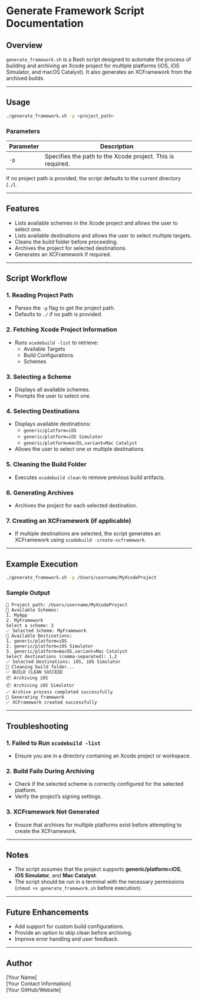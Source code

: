 # Generate Framework Script Documentation

## Overview
`generate_framework.sh` is a Bash script designed to automate the process of building and archiving an Xcode project for multiple platforms (iOS, iOS Simulator, and macOS Catalyst). It also generates an XCFramework from the archived builds.

---

## Usage
```sh
./generate_framework.sh -p <project_path>
```

### Parameters
| Parameter | Description |
|-----------|-------------|
| `-p` | Specifies the path to the Xcode project. This is required. |

If no project path is provided, the script defaults to the current directory (`./`).

---

## Features
- Lists available schemes in the Xcode project and allows the user to select one.
- Lists available destinations and allows the user to select multiple targets.
- Cleans the build folder before proceeding.
- Archives the project for selected destinations.
- Generates an XCFramework if required.

---

## Script Workflow
### 1. **Reading Project Path**
- Parses the `-p` flag to get the project path.
- Defaults to `./` if no path is provided.

### 2. **Fetching Xcode Project Information**
- Runs `xcodebuild -list` to retrieve:
  - Available Targets
  - Build Configurations
  - Schemes

### 3. **Selecting a Scheme**
- Displays all available schemes.
- Prompts the user to select one.

### 4. **Selecting Destinations**
- Displays available destinations:
  - `generic/platform=iOS`
  - `generic/platform=iOS Simulator`
  - `generic/platform=macOS,variant=Mac Catalyst`
- Allows the user to select one or multiple destinations.

### 5. **Cleaning the Build Folder**
- Executes `xcodebuild clean` to remove previous build artifacts.

### 6. **Generating Archives**
- Archives the project for each selected destination.

### 7. **Creating an XCFramework (if applicable)**
- If multiple destinations are selected, the script generates an XCFramework using `xcodebuild -create-xcframework`.

---

## Example Execution
```sh
./generate_framework.sh -p /Users/username/MyXcodeProject
```

### Sample Output
```
📂 Project path: /Users/username/MyXcodeProject
📌 Available Schemes:
1. MyApp
2. MyFramework
Select a scheme: 2
✅ Selected Scheme: MyFramework
📌 Available Destinations:
1. generic/platform=iOS
2. generic/platform=iOS Simulator
3. generic/platform=macOS,variant=Mac Catalyst
Select destinations (comma-separated): 1,2
✅ Selected Destinations: iOS, iOS Simulator
🧹 Cleaning build folder...
✅ BUILD CLEAN SUCCEED
📦 Archiving iOS
📦 Archiving iOS Simulator
✅ Archive process completed successfully
🔨 Generating framework
✅ XCFramework created successfully
```

---

## Troubleshooting
### 1. **Failed to Run `xcodebuild -list`**
- Ensure you are in a directory containing an Xcode project or workspace.

### 2. **Build Fails During Archiving**
- Check if the selected scheme is correctly configured for the selected platform.
- Verify the project’s signing settings.

### 3. **XCFramework Not Generated**
- Ensure that archives for multiple platforms exist before attempting to create the XCFramework.

---

## Notes
- The script assumes that the project supports **generic/platform=iOS**, **iOS Simulator**, and **Mac Catalyst**.
- The script should be run in a terminal with the necessary permissions (`chmod +x generate_framework.sh` before execution).

---

## Future Enhancements
- Add support for custom build configurations.
- Provide an option to skip clean before archiving.
- Improve error handling and user feedback.

---

## Author
[Your Name]  
[Your Contact Information]  
[Your GitHub/Website]

